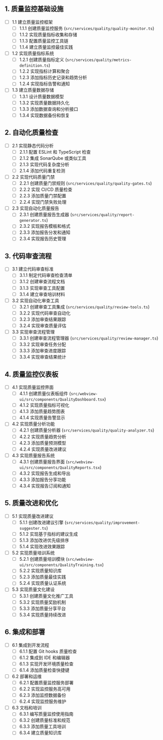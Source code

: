 ## 1. 质量监控基础设施

- [ ] 1.1 建立质量监控框架
  - [ ] 1.1.1 创建质量监控服务 (`src/services/quality/quality-monitor.ts`)
  - [ ] 1.1.2 实现质量指标收集和存储
  - [ ] 1.1.3 配置质量监控工具链
  - [ ] 1.1.4 建立质量监控最佳实践

- [ ] 1.2 实现质量指标系统
  - [ ] 1.2.1 创建质量指标定义 (`src/services/quality/metrics-definition.ts`)
  - [ ] 1.2.2 实现指标计算和聚合
  - [ ] 1.2.3 添加指标历史记录和趋势分析
  - [ ] 1.2.4 实现指标告警和通知

- [ ] 1.3 建立质量数据存储
  - [ ] 1.3.1 设计质量数据模型
  - [ ] 1.3.2 实现质量数据持久化
  - [ ] 1.3.3 添加数据查询和分析接口
  - [ ] 1.3.4 实现数据备份和恢复

## 2. 自动化质量检查

- [ ] 2.1 实现静态代码分析
  - [ ] 2.1.1 配置 ESLint 和 TypeScript 检查
  - [ ] 2.1.2 集成 SonarQube 或类似工具
  - [ ] 2.1.3 实现代码复杂度分析
  - [ ] 2.1.4 添加代码重复检测

- [ ] 2.2 实现代码质量门禁
  - [ ] 2.2.1 创建质量门禁规则 (`src/services/quality/quality-gates.ts`)
  - [ ] 2.2.2 实现 CI/CD 质量检查
  - [ ] 2.2.3 添加质量门禁配置
  - [ ] 2.2.4 实现门禁失败处理

- [ ] 2.3 实现自动化质量报告
  - [ ] 2.3.1 创建质量报告生成器 (`src/services/quality/report-generator.ts`)
  - [ ] 2.3.2 实现报告模板和格式
  - [ ] 2.3.3 添加报告分发和通知
  - [ ] 2.3.4 实现报告历史管理

## 3. 代码审查流程

- [ ] 3.1 建立代码审查标准
  - [ ] 3.1.1 制定代码审查检查清单
  - [ ] 3.1.2 创建审查流程文档
  - [ ] 3.1.3 实现审查工具配置
  - [ ] 3.1.4 建立审查培训材料

- [ ] 3.2 实现自动化审查工具
  - [ ] 3.2.1 创建审查工具集成 (`src/services/quality/review-tools.ts`)
  - [ ] 3.2.2 实现代码审查自动化
  - [ ] 3.2.3 添加审查结果跟踪
  - [ ] 3.2.4 实现审查质量评估

- [ ] 3.3 实现审查流程管理
  - [ ] 3.3.1 创建审查流程管理器 (`src/services/quality/review-manager.ts`)
  - [ ] 3.3.2 实现审查任务分配
  - [ ] 3.3.3 添加审查进度跟踪
  - [ ] 3.3.4 实现审查结果统计

## 4. 质量监控仪表板

- [ ] 4.1 实现质量监控界面
  - [ ] 4.1.1 创建质量仪表板组件 (`src/webview-ui/src/components/QualityDashboard.tsx`)
  - [ ] 4.1.2 实现质量指标可视化
  - [ ] 4.1.3 添加质量趋势图表
  - [ ] 4.1.4 实现质量告警显示

- [ ] 4.2 实现质量分析功能
  - [ ] 4.2.1 创建质量分析器 (`src/services/quality/quality-analyzer.ts`)
  - [ ] 4.2.2 实现质量趋势分析
  - [ ] 4.2.3 添加质量预测模型
  - [ ] 4.2.4 实现质量改进建议

- [ ] 4.3 实现质量报告系统
  - [ ] 4.3.1 创建质量报告界面 (`src/webview-ui/src/components/QualityReports.tsx`)
  - [ ] 4.3.2 实现报告生成和导出
  - [ ] 4.3.3 添加报告分享功能
  - [ ] 4.3.4 实现报告订阅和通知

## 5. 质量改进和优化

- [ ] 5.1 实现质量改进建议
  - [ ] 5.1.1 创建改进建议引擎 (`src/services/quality/improvement-suggester.ts`)
  - [ ] 5.1.2 实现基于指标的建议生成
  - [ ] 5.1.3 添加改进优先级排序
  - [ ] 5.1.4 实现改进效果跟踪

- [ ] 5.2 实现质量培训系统
  - [ ] 5.2.1 创建质量培训模块 (`src/webview-ui/src/components/QualityTraining.tsx`)
  - [ ] 5.2.2 实现质量知识库
  - [ ] 5.2.3 添加质量最佳实践
  - [ ] 5.2.4 实现质量认证系统

- [ ] 5.3 实现质量文化建设
  - [ ] 5.3.1 创建质量文化推广工具
  - [ ] 5.3.2 实现质量奖励机制
  - [ ] 5.3.3 添加质量分享平台
  - [ ] 5.3.4 实现质量持续改进

## 6. 集成和部署

- [ ] 6.1 集成到开发流程
  - [ ] 6.1.1 配置 Git hooks 质量检查
  - [ ] 6.1.2 集成到 IDE 和编辑器
  - [ ] 6.1.3 实现开发环境质量检查
  - [ ] 6.1.4 添加质量检查快捷键

- [ ] 6.2 部署和运维
  - [ ] 6.2.1 配置质量监控服务部署
  - [ ] 6.2.2 实现监控服务高可用
  - [ ] 6.2.3 添加监控数据备份
  - [ ] 6.2.4 实现监控服务维护

- [ ] 6.3 文档和培训
  - [ ] 6.3.1 编写质量监控使用指南
  - [ ] 6.3.2 创建质量标准和规范
  - [ ] 6.3.3 添加质量工具培训
  - [ ] 6.3.4 建立质量知识库
